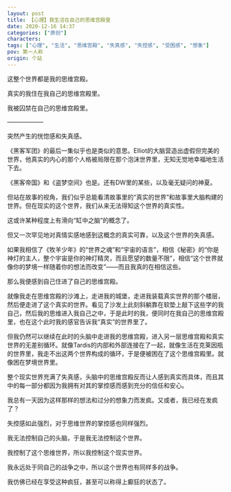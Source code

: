 ```yaml
---
layout: post
title: 【心理】我生活在自己的思维宫殿里
date: 2020-12-16 14:37
categories: ["原创"]
characters: 
tags: ["心理", "生活", "思维宫殿", "失真感", "失控感", "受困感", "想象"]
pov: 第一人称
origin: 个站
---
```


这整个世界都是我的思维宫殿。

真实的我住在我自己的思维宫殿里。

我被囚禁在自己的思维宫殿里。

——————

突然产生的恍惚感和失真感。

《黑客军团》的最后一集似乎也是类似的意思。Elliot的大脑营造出虚假但完美的世界，他真实的内心的那个人格被局限在那个泡沫世界里，无知无觉地幸福地生活下去。

《黑客帝国》和《盗梦空间》也是。还有DW里的某些，以及毫无疑问的神夏。

但站在故事的视角，我们似乎总能看清故事里的“真实的世界”和故事里大脑构建的世界。但在现实的这个世界，我们从来无法得知这个世界的真实性。

这或许某种程度上有滑向“缸中之脑”的概念了。

但又一次罕见地对真情实感地感到这概念的真实可靠，以及这个世界的失真感。

如果我相信了《牧羊少年》的“世界之魂”和“宇宙的语言”，相信《秘密》的“你是神灯的主人，整个宇宙是你的神灯精灵，而且愿望的数量不限”，相信“这个世界就像你的梦境一样随着你的想法而改变”——而且我真的在相信这些。

那么我便感到自己住进了自己的思维宫殿。

就像我走在思维宫殿的沙滩上，走进我的城堡，走进我装载真实世界的那个楼层，然后便走进了这个真实的世界。看见了沙发上此刻斜躺靠在软垫上敲下这些字的我自己，然后我的思维进入我自己之中，于是此时的我，便同时在我自己的思维宫殿里，也在这个此时我的感官告诉我“真实”的世界里了。

但我仍然可以继续在此时的头脑中走进我的思维宫殿，进入另一层思维宫殿和真实世界的无差别循环。就像Tardis的内部和外部连接在了一起，就像生活在克莱因瓶的世界里，我走不出这两个世界构成的循环，于是便被困在了这个思维宫殿里。就像困在梦境世界里。

整个现实世界充满了失真感，头脑中的思维宫殿反而让人感到真实而具体，而且其中的每一部分都因为我拥有对其的掌控感而感到充分的信任和安心。

我总有一天因为这样那样的想法和过分的想象力而发疯。又或者，我已经在发疯了？

失控感如此强烈，对于思维世界的掌控感也同样强烈。

我无法控制自己的头脑，于是我无法控制这个世界。

我控制了这个思维世界，所以我控制这个现实世界。

我永远处于同自己的战争之中，所以这个世界也有同样多的战争。

我仿佛已经在享受这种疯狂，甚至可以称得上癫狂的状态了。